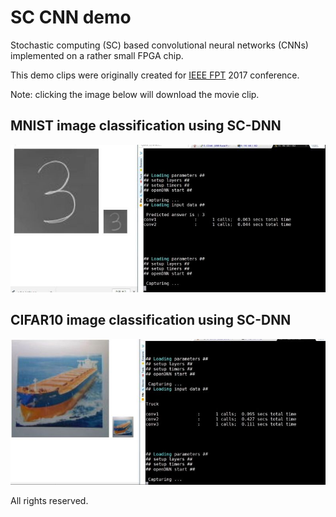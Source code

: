 # SC CNN demo
Stochastic computing (SC) based convolutional neural networks (CNNs) implemented on a rather small FPGA chip.

This demo clips were originally created for [IEEE FPT](http://www.icfpt.org/) 2017 conference.

Note: clicking the image below will download the movie clip.

## MNIST image classification using SC-DNN
[![MNIST image classification using SC-DNN](sc-mnist.jpg)](2017-12-FPT-sc-mnist-demo.mp4)

## CIFAR10 image classification using SC-DNN
[![CIFAR10 image classification using SC-DNN](sc-cifar10.jpg)](2017-12-FPT-sc-cifar10-demo.mp4)


All rights reserved.
